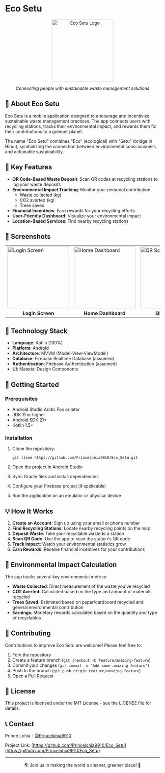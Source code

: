 # Eco Setu

<div align="center">
  <img src="app_logo.png" alt="Eco Setu Logo" width="200"/>
  <p><i>Connecting people with sustainable waste management solutions</i></p>
</div>

## 📱 About Eco Setu

Eco Setu is a mobile application designed to encourage and incentivize sustainable waste management practices. The app connects users with recycling stations, tracks their environmental impact, and rewards them for their contributions to a greener planet.

The name "Eco Setu" combines "Eco" (ecological) with "Setu" (bridge in Hindi), symbolizing the connection between environmental consciousness and actionable sustainability.

## 🌟 Key Features

- **QR Code-Based Waste Deposit**: Scan QR codes at recycling stations to log your waste deposits
- **Environmental Impact Tracking**: Monitor your personal contribution:
  - Waste collected (kg)
  - CO2 averted (kg)
  - Trees saved
- **Financial Incentives**: Earn rewards for your recycling efforts
- **User-Friendly Dashboard**: Visualize your environmental impact
- **Location-Based Services**: Find nearby recycling stations

## 📸 Screenshots

<div align="center">
  <table>
    <tr>
      <td><img src="screenshot_login.png" alt="Login Screen" width="200"/></td>
      <td><img src="screenshot_home.png" alt="Home Dashboard" width="200"/></td>
      <td><img src="screenshot_qr.png" alt="QR Scanning" width="200"/></td>
      <td><img src="screenshot_impact.png" alt="Environmental Impact" width="200"/></td>
    </tr>
    <tr>
      <td align="center"><b>Login Screen</b></td>
      <td align="center"><b>Home Dashboard</b></td>
      <td align="center"><b>QR Scanning</b></td>
      <td align="center"><b>Environmental Impact</b></td>
    </tr>
  </table>
</div>

## 🔧 Technology Stack

- **Language**: Kotlin (100%)
- **Platform**: Android
- **Architecture**: MVVM (Model-View-ViewModel)
- **Database**: Firebase Realtime Database (assumed)
- **Authentication**: Firebase Authentication (assumed)
- **UI**: Material Design Components

## 🚀 Getting Started

### Prerequisites

- Android Studio Arctic Fox or later
- JDK 11 or higher
- Android SDK 21+
- Kotlin 1.5+

### Installation

1. Clone the repository:
   ```
   git clone https://github.com/Princelohia9910/Eco_Setu.git
   ```

2. Open the project in Android Studio

3. Sync Gradle files and install dependencies

4. Configure your Firebase project (if applicable)

5. Run the application on an emulator or physical device

## 💡 How It Works

1. **Create an Account**: Sign up using your email or phone number
2. **Find Recycling Stations**: Locate nearby recycling points on the map
3. **Deposit Waste**: Take your recyclable waste to a station
4. **Scan QR Code**: Use the app to scan the station's QR code
5. **Track Impact**: Watch your environmental statistics grow
6. **Earn Rewards**: Receive financial incentives for your contributions

## 🌱 Environmental Impact Calculation

The app tracks several key environmental metrics:

- **Waste Collected**: Direct measurement of the waste you've recycled
- **CO2 Averted**: Calculated based on the type and amount of materials recycled
- **Trees Saved**: Estimated based on paper/cardboard recycled and general environmental contribution
- **Earnings**: Monetary rewards calculated based on the quantity and type of recyclables

## 🤝 Contributing

Contributions to improve Eco Setu are welcome! Please feel free to:

1. Fork the repository
2. Create a feature branch (`git checkout -b feature/amazing-feature`)
3. Commit your changes (`git commit -m 'Add some amazing feature'`)
4. Push to the branch (`git push origin feature/amazing-feature`)
5. Open a Pull Request

## 📜 License

This project is licensed under the MIT License - see the LICENSE file for details.

## 📞 Contact

Prince Lohia - [@Princelohia9910](https://github.com/Princelohia9910)

Project Link: [https://github.com/Princelohia9910/Eco_Setu](https://github.com/Princelohia9910/Eco_Setu)

---

<div align="center">
  <p>🌎 Join us in making the world a cleaner, greener place! 🌿</p>
</div>
